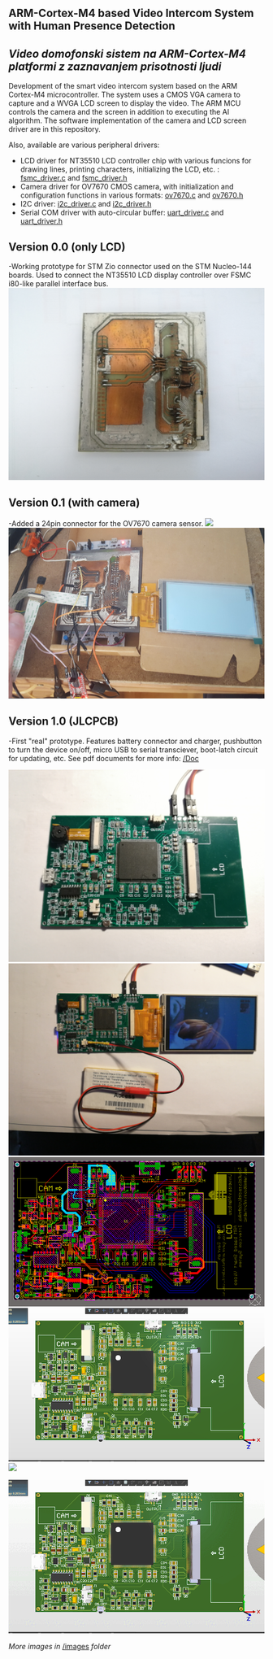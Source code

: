 ## ARM-Cortex-M4 based Video Intercom System with Human Presence Detection
## _Video domofonski sistem na ARM-Cortex-M4 platformi z zaznavanjem prisotnosti ljudi_

Development of the smart video intercom system based on the ARM Cortex-M4 microcontroller. The system uses a CMOS VGA camera to capture and a WVGA LCD screen to display the video. The ARM MCU controls the camera and the screen in addition to executing the AI algorithm. The software implementation of the camera and LCD screen driver are in this repository.

Also, available are various peripheral drivers:
* LCD driver for NT35510 LCD controller chip with various funcions for drawing lines, printing characters, initializing the LCD, etc. :
 [fsmc_driver.c](Core/Src/fsmc_driver.c) and [fsmc_driver.h](Core/Inc/fsmc_driver.h)
* Camera driver for OV7670 CMOS camera, with initialization and configuration functions in various formats:
 [ov7670.c](Core/Src/ov7670.c) and [ov7670.h](Core/Inc/ov7670.h)
* I2C driver:
 [i2c_driver.c](Core/Src/i2c_driver.c) and [i2c_driver.h](Core/Inc/i2c_driver.h)
* Serial COM driver with auto-circular buffer:
 [uart_driver.c](Core/Src/uart_driver.c) and [uart_driver.h](Core/Inc/uart_driver.h)

## Version 0.0 (only LCD)
-Working prototype for STM Zio connector used on the STM Nucleo-144 boards. Used to connect the NT35510 LCD display controller over FSMC i80-like parallel interface bus. 
<img src="https://github.com/MarioGavran/smart_intercom/blob/master/images/img0.jpg">

## Version 0.1 (with camera)
-Added a 24pin connector for the OV7670 camera sensor.
<img src="https://github.com/MarioGavran/smart_intercom/blob/master/images/img2.jpg">
<img src="https://github.com/MarioGavran/smart_intercom/blob/master/images/img6.jpg">

## Version 1.0 (JLCPCB)
-First "real" prototype. Features battery connector and charger, pushbutton to turn the device on/off, micro USB to serial transciever, boot-latch circuit for updating, etc. See pdf documents for more info: [/Doc](smart_intercom/tree/master/Doc)

<img src="https://github.com/MarioGavran/smart_intercom/blob/master/images/img10.jpg">
<img src="https://github.com/MarioGavran/smart_intercom/blob/master/images/img13.jpg"> 


<img src="https://github.com/MarioGavran/smart_intercom/blob/master/images/pcb.png"> 
<img src="https://github.com/MarioGavran/smart_intercom/blob/master/images/pcb_3D.png"> 
<img src="https://github.com/MarioGavran/smart_intercom/blob/master/images/pc_3D.gif"> 

![](images/pcb_3D.gif)

_More images in_ [/images](smart_intercom/tree/master/images) _folder_
